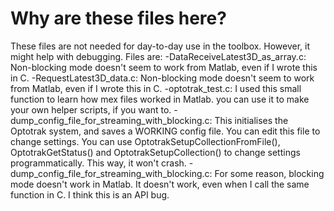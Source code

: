 Why are these files here?
============================
These files are not needed for day-to-day use in the toolbox. However, it might help with debugging.
Files are:
-DataReceiveLatest3D_as_array.c: Non-blocking mode doesn't seem to work from Matlab, even if I wrote this in C.
-RequestLatest3D_data.c: Non-blocking mode doesn't seem to work from Matlab, even if I wrote this in C.
-optotrak_test.c: I used this small function to learn how mex files worked in Matlab. you can use it to make your own helper scripts, if you want to.
-dump_config_file_for_streaming_with_blocking.c: This initialises the Optotrak system, and saves a WORKING config file. You can edit this file to change settings. You can use OptotrakSetupCollectionFromFile(), OptotrakGetStatus() and OptotrakSetupCollection() to change settings programmatically. This way, it won't crash.
-dump_config_file_for_streaming_with_blocking.c: For some reason, blocking mode doesn't work in Matlab. It doesn't work, even when I call the same function in C. I think this is an API bug.

